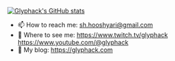 [![Glyphack's GitHub stats](https://github-readme-stats.vercel.app/api?username=glyphack&show_icons=true&theme=radical)](#)

- 📫 How to reach me: sh.hooshyari@gmail.com
- 🎥 Where to see me: https://www.twitch.tv/glyphack https://www.youtube.com/@glyphack
- 📖 My blog: https://glyphack.com

